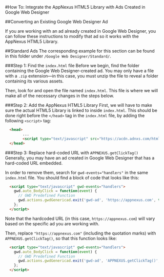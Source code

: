 #How To: Integrate the AppNexus HTML5 Library with Ads Created in Google Web Designer

##Converting an Existing Google Web Designer Ad

If you are working with an ad already created in Google Web Designer, you can follow these instructions to modify that ad so it works with the AppNexus HTML5 Library.

<a name="standard-ads"></a>
##Standard Ads
The corresponding example for this section can be found in this folder under `/Google Web Designer/Standard/`.

###Step 1: Find the `index.html` file
Before we begin, find the folder containing the Google Web Designer-created ad.  You may only have a file with a `.zip` extension—in this case, you must unzip the file to reveal a folder containing its various assets.


Then, look for and open the file named `index.html`. This file is where we will make all of the necessary changes in the steps below.

<a name="standard-ads-step-1"></a>
###Step 2: Add the AppNexus HTML5 Library
First, we will have to make sure the actual HTML5 Library is linked to inside `index.html`.  This should be done right before the `</head>` tag in the `index.html` file, by adding the following `<script>` tag:

```html
  <head>
        ...
        <script type="text/javascript" src="https://acdn.adnxs.com/html5-lib/1.3.0/appnexus-html5-lib.min.js"></script>
  </head>
```


<a name="standard-ads-step-2"></a>
###Step 3: Replace hard-coded URL with `APPNEXUS.getClickTag()`
Generally, you may have an ad created in Google Web Designer that has a hard-coded URL embedded.  

In order to remove them, search for `gwd-events="handlers"` in the same `index.html` file.  You should find a block of code that looks like this:

```html
  <script type="text/javascript" gwd-events="handlers">
    gwd.auto_BodyClick = function(event) {
      // GWD Predefined Function
      gwd.actions.gwdGenericad.exit('gwd-ad', 'https://appnexus.com', true);
    };
  </script>
```
Note that the hardcoded URL (in this case, `https://appnexus.com`) will vary based on the specific ad you are working with. 

Then, replace `"https://appnexus.com"` (including the quotation marks) with `APPNEXUS.getClickTag()`, so that this function looks like:

```html
  <script type="text/javascript" gwd-events="handlers">
    gwd.auto_BodyClick = function(event) {
      // GWD Predefined Function
      gwd.actions.gwdGenericad.exit('gwd-ad', 'APPNEXUS.getClickTag()', true);
    };
  </script>
```